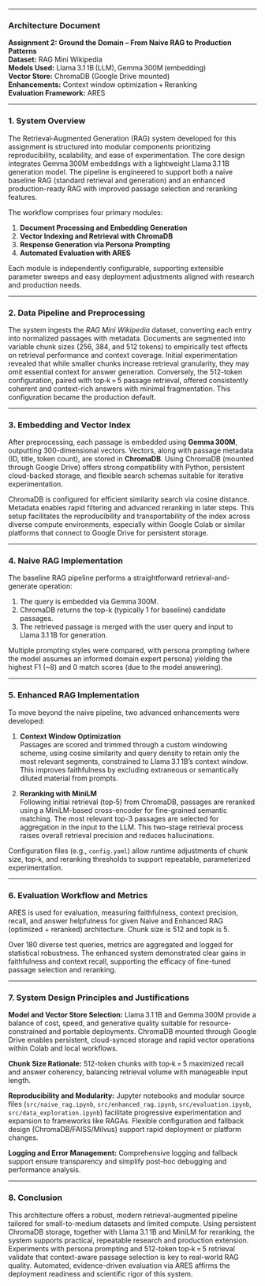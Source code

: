 ***

### Architecture Document  
**Assignment 2: Ground the Domain – From Naive RAG to Production Patterns**  
**Dataset:** RAG Mini Wikipedia  
**Models Used:** Llama 3.1 1B (LLM), Gemma 300M (embedding)  
**Vector Store:** ChromaDB (Google Drive mounted)  
**Enhancements:** Context window optimization + Reranking  
**Evaluation Framework:** ARES  

***

### 1. System Overview  
The Retrieval‑Augmented Generation (RAG) system developed for this assignment is structured into modular components prioritizing reproducibility, scalability, and ease of experimentation. The core design integrates Gemma 300M embeddings with a lightweight Llama 3.1 1B generation model. The pipeline is engineered to support both a naive baseline RAG (standard retrieval and generation) and an enhanced production-ready RAG with improved passage selection and reranking features.

The workflow comprises four primary modules:

1. **Document Processing and Embedding Generation**  
2. **Vector Indexing and Retrieval with ChromaDB**  
3. **Response Generation via Persona Prompting**  
4. **Automated Evaluation with ARES**

Each module is independently configurable, supporting extensible parameter sweeps and easy deployment adjustments aligned with research and production needs.

***

### 2. Data Pipeline and Preprocessing  
The system ingests the *RAG Mini Wikipedia* dataset, converting each entry into normalized passages with metadata. Documents are segmented into variable chunk sizes (256, 384, and 512 tokens) to empirically test effects on retrieval performance and context coverage. Initial experimentation revealed that while smaller chunks increase retrieval granularity, they may omit essential context for answer generation. Conversely, the 512-token configuration, paired with top‑k = 5 passage retrieval, offered consistently coherent and context-rich answers with minimal fragmentation. This configuration became the production default.

***

### 3. Embedding and Vector Index  
After preprocessing, each passage is embedded using **Gemma 300M**, outputting 300-dimensional vectors. Vectors, along with passage metadata (ID, title, token count), are stored in **ChromaDB**. Using ChromaDB (mounted through Google Drive) offers strong compatibility with Python, persistent cloud-backed storage, and flexible search schemas suitable for iterative experimentation.

ChromaDB is configured for efficient similarity search via cosine distance. Metadata enables rapid filtering and advanced reranking in later steps. This setup facilitates the reproducibility and transportability of the index across diverse compute environments, especially within Google Colab or similar platforms that connect to Google Drive for persistent storage.

***

### 4. Naive RAG Implementation  
The baseline RAG pipeline performs a straightforward retrieval-and-generate operation:

1. The query is embedded via Gemma 300M.
2. ChromaDB returns the top-k (typically 1 for baseline) candidate passages.
3. The retrieved passage is merged with the user query and input to Llama 3.1 1B for generation.

Multiple prompting styles were compared, with persona prompting (where the model assumes an informed domain expert persona) yielding the highest F1 (~8) and 0 match scores (due to the model answering).

***

### 5. Enhanced RAG Implementation  
To move beyond the naive pipeline, two advanced enhancements were developed:

1. **Context Window Optimization**  
   Passages are scored and trimmed through a custom windowing scheme, using cosine similarity and query density to retain only the most relevant segments, constrained to Llama 3.1 1B’s context window. This improves faithfulness by excluding extraneous or semantically diluted material from prompts.

2. **Reranking with MiniLM**  
   Following initial retrieval (top‑5) from ChromaDB, passages are reranked using a MiniLM-based cross-encoder for fine-grained semantic matching. The most relevant top-3 passages are selected for aggregation in the input to the LLM. This two-stage retrieval process raises overall retrieval precision and reduces hallucinations.

Configuration files (e.g., `config.yaml`) allow runtime adjustments of chunk size, top‑k, and reranking thresholds to support repeatable, parameterized experimentation.

***

### 6. Evaluation Workflow and Metrics  
ARES is used for evaluation, measuring faithfulness, context precision, recall, and answer helpfulness for given Naive and Enhanced RAG (optimized + reranked) architecture. Chunk size is 512 and topk is 5.

Over 180 diverse test queries, metrics are aggregated and logged for statistical robustness. The enhanced system demonstrated clear gains in faithfulness and context recall, supporting the efficacy of fine-tuned passage selection and reranking.

***

### 7. System Design Principles and Justifications  
**Model and Vector Store Selection:** Llama 3.1 1B and Gemma 300M provide a balance of cost, speed, and generative quality suitable for resource-constrained and portable deployments. ChromaDB mounted through Google Drive enables persistent, cloud-synced storage and rapid vector operations within Colab and local workflows.

**Chunk Size Rationale:** 512-token chunks with top‑k = 5 maximized recall and answer coherency, balancing retrieval volume with manageable input length.

**Reproducibility and Modularity:** Jupyter notebooks and modular source files (`src/naive_rag.ipynb`, `src/enhanced_rag.ipynb`, `src/evaluation.ipynb`, `src/data_exploration.ipynb`) facilitate progressive experimentation and expansion to frameworks like RAGAs. Flexible configuration and fallback design (ChromaDB/FAISS/Milvus) support rapid deployment or platform changes.

**Logging and Error Management:** Comprehensive logging and fallback support ensure transparency and simplify post-hoc debugging and performance analysis.

***

### 8. Conclusion  
This architecture offers a robust, modern retrieval-augmented pipeline tailored for small-to-medium datasets and limited compute. Using persistent ChromaDB storage, together with Llama 3.1 1B and MiniLM for reranking, the system supports practical, repeatable research and production extension. Experiments with persona prompting and 512-token top‑k = 5 retrieval validate that context-aware passage selection is key to real-world RAG quality. Automated, evidence-driven evaluation via ARES affirms the deployment readiness and scientific rigor of this system.
